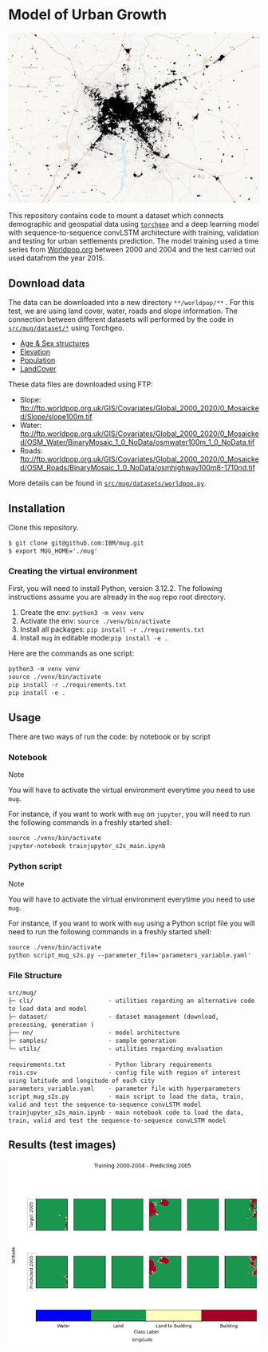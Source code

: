 # Model of Urban Growth

![](https://github.com/IBM/mug/blob/867ab0498df9dd85be74ef8acad9c264478f8f78/assets/ug.gif)


This repository contains code to mount a dataset which connects demographic and geospatial data using [`torchgeo`](https://github.com/microsoft/torchgeo) and a deep learning model with sequence-to-sequence convLSTM architecture with training, validation and testing for urban settlements prediction. The model training used a time series from [Worldpop.org](https://www.worldpop.org/) between 2000 and 2004 and the test carried out used datafrom the year 2015.


## Download data

The data can be downloaded into a new directory `**/worldpop/**` . For this test, we are using land cover, water, roads and slope information. The connection between different datasets will performed by the code in [`src/mug/dataset/*`](https://github.com/IBM/mug/blob/main/src/mug/datasets) using Torchgeo.

* [Age & Sex structures](https://hub.worldpop.org/project/categories?id=8)
* [Elevation](https://hub.worldpop.org/geodata/listing?id=58)
* [Population](https://hub.worldpop.org/project/categories?id=3)
* [LandCover](https://hub.worldpop.org/geodata/listing?id=60)

These data files are downloaded using FTP:

* Slope: ftp://ftp.worldpop.org.uk/GIS/Covariates/Global_2000_2020/0_Mosaicked/Slope/slope100m.tif
* Water: ftp://ftp.worldpop.org.uk/GIS/Covariates/Global_2000_2020/0_Mosaicked/OSM_Water/BinaryMosaic_1_0_NoData/osmwater100m_1_0_NoData.tif
* Roads: ftp://ftp.worldpop.org.uk/GIS/Covariates/Global_2000_2020/0_Mosaicked/OSM_Roads/BinaryMosaic_1_0_NoData/osmhighway100m8-1710nd.tif

More details can be found in [`src/mug/datasets/worldpop.py`](https://github.com/IBM/mug/blob/main/src/mug/datasets/worldpop.py).


## Installation

Clone this repository.
```shell
$ git clone git@github.com:IBM/mug.git
$ export MUG_HOME='./mug'
```
### Creating the virtual environment

First, you will need to install Python, version 3.12.2. The following instructions assume you are already in the `mug` repo root directory.

1. Create the env: `python3 -m venv venv`
2. Activate the env: `source ./venv/bin/activate`
3. Install all packages: `pip install -r ./requirements.txt`
4. Install `mug` in editable mode:`pip install -e .`

Here are the commands as one script:

```shell
python3 -m venv venv
source ./venv/bin/activate
pip install -r ./requirements.txt
pip install -e .
```

## Usage

There are two ways of run the code: by notebook or by script

### Notebook

> [!NOTE]
> You will have to activate the virtual environment everytime you need to use `mug`. 

For instance, if you want to work with `mug` on `jupyter`, you will need to run the following commands in a freshly started shell:
```shell
source ./venv/bin/activate
jupyter-notebook trainjupyter_s2s_main.ipynb
```

### Python script

> [!NOTE]
> You will have to activate the virtual environment everytime you need to use `mug`. 

For instance, if you want to work with `mug` using a Python script file you will need to run the following commands in a freshly started shell:
```shell
source ./venv/bin/activate
python script_mug_s2s.py --parameter_file='parameters_variable.yaml'
```


### File Structure

```
src/mug/            
├─ cli/                     - utilities regarding an alternative code to load data and model 
├─ dataset/                 - dataset management (download, processing, generation )
├── nn/                     - model architecture
├─ samples/                 - sample generation
└─ utils/                   - utilities regarding evaluation

requirements.txt            - Python library requirements
rois.csv                    - config file with region of interest using latitude and longitude of each city      
parameters_variable.yaml    - parameter file with hyperparameters
script_mug_s2s.py           - main script to load the data, train, valid and test the sequence-to-sequence convLSTM model 
trainjupyter_s2s_main.ipynb - main notebook code to load the data, train, valid and test the sequence-to-sequence convLSTM model 
```

## Results (test images)

![](https://github.com/IBM/mug/blob/9dbae9c86e29799dacedb62fda38feee016ad661/assets/result_graphic.png)
